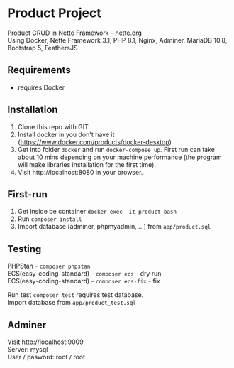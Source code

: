 Product Project
=================

Product CRUD in Nette Framework  -  [nette.org](nette.org)  
Using Docker, Nette Framework 3.1, PHP 8.1, Nginx, Adminer, MariaDB 10.8, Bootstrap 5, FeathersJS


Requirements
------------

- requires Docker


Installation
------------

1. Clone this repo with GIT.
2. Install docker in you don't have it (https://www.docker.com/products/docker-desktop)
3. Get into folder `docker` and run `docker-compose up`. First run can take about 10 mins depending on your machine performance (the program will make libraries installation for the first time).
4. Visit http://localhost:8080 in your browser.


First-run
----------------

1. Get inside be container `docker exec -it product bash`
2. Run `composer install`
3. Import database (adminer, phpmyadmin, ...) from `app/product.sql`



Testing
----------------

PHPStan - `composer phpstan`  
ECS(easy-coding-standard) - `composer ecs` - dry run  
ECS(easy-coding-standard) - `composer ecs-fix` - fix  

Run test `composer test` requires test database.  
Import database from `app/product_test.sql`


Adminer
----------------

Visit http://localhost:9009  
Server: mysql  
User / pasword: root / root  